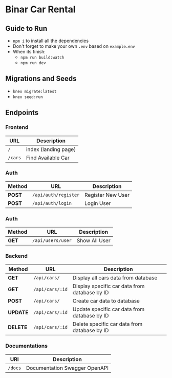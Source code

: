 # Binar Car Rental

## Guide to Run

- `npm i` to install all the dependencies
- Don't forget to make your own `.env` based on `example.env`
- When its finish:
  - `npm run build:watch`
  - `npm run dev`

## Migrations and Seeds

- `knex migrate:latest`
- `knex seed:run`

## Endpoints

### Frontend

| URL     | Description          |
| ------- | -------------------- |
| `/`     | index (landing page) |
| `/cars` | Find Available Car   |

### Auth

| Method   | URL                  | Description       |
| -------- | -------------------- | ----------------- |
| **POST** | `/api/auth/register` | Register New User |
| **POST** | `/api/auth/login`    | Login User        |

### Auth

| Method  | URL               | Description   |
| ------- | ----------------- | ------------- |
| **GET** | `/api/users/user` | Show All User |

### Backend

| Method     | URL             | Description                                   |
| ---------- | --------------- | --------------------------------------------- |
| **GET**    | `/api/cars/`    | Display all cars data from database           |
| **GET**    | `/api/cars/:id` | Display specific car data from database by ID |
| **POST**   | `/api/cars/`    | Create car data to database                   |
| **UPDATE** | `/api/cars/:id` | Update specific car data from database by ID  |
| **DELETE** | `/api/cars/:id` | Delete specific car data from database by ID  |

### Documentations

| URI     | Description                   |
| ------- | ----------------------------- |
| `/docs` | Documentation Swagger OpenAPI |
